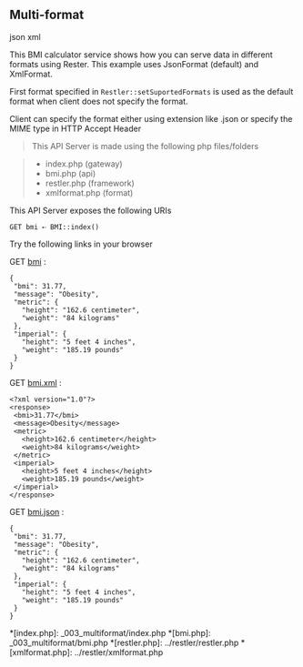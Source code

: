 Multi-format
------------

<tag>json</tag>
<tag>xml</tag>

This BMI calculator service shows how you can serve data in different 
formats using Rester. This example uses JsonFormat (default) and XmlFormat. 

First  format specified in `Restler::setSuportedFormats` is used as the default 
format when client does not specify the format. 

Client can specify the format either using  extension like .json or specify 
the MIME type in HTTP Accept Header
> This API Server is made using the following php files/folders

> * index.php      (gateway)
> * bmi.php      (api)
> * restler.php      (framework)
> * xmlformat.php      (format)

This API Server exposes the following URIs

	GET bmi ⇠ BMI::index()


Try the following links in your browser

GET [bmi](index.php/bmi)
:	
~~~~~~~~~~~~~~~~~~~~~~~~~~~~~~~~
{
 "bmi": 31.77,
 "message": "Obesity",
 "metric": {
   "height": "162.6 centimeter",
   "weight": "84 kilograms"
 },
 "imperial": {
   "height": "5 feet 4 inches",
   "weight": "185.19 pounds"
 }
}
~~~~~~~~~~~~~~~~~~~~~~~~~~~~~~~~

GET [bmi.xml](index.php/bmi.xml)
:	
~~~~~~~~~~~~~~~~~~~~~~~~~~~~~~~~
<?xml version="1.0"?>
<response>
 <bmi>31.77</bmi>
 <message>Obesity</message>
 <metric>
   <height>162.6 centimeter</height>
   <weight>84 kilograms</weight>
 </metric>
 <imperial>
   <height>5 feet 4 inches</height>
   <weight>185.19 pounds</weight>
 </imperial>
</response>
~~~~~~~~~~~~~~~~~~~~~~~~~~~~~~~~

GET [bmi.json](index.php/bmi.json)
:	
~~~~~~~~~~~~~~~~~~~~~~~~~~~~~~~~
{
 "bmi": 31.77,
 "message": "Obesity",
 "metric": {
   "height": "162.6 centimeter",
   "weight": "84 kilograms"
 },
 "imperial": {
   "height": "5 feet 4 inches",
   "weight": "185.19 pounds"
 }
}
~~~~~~~~~~~~~~~~~~~~~~~~~~~~~~~~




*[index.php]: _003_multiformat/index.php
*[bmi.php]: _003_multiformat/bmi.php
*[restler.php]: ../restler/restler.php
*[xmlformat.php]: ../restler/xmlformat.php

